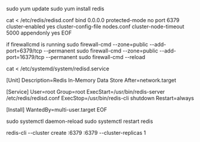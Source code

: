 sudo yum update
sudo yum install redis

cat <<EOF > /etc/redis/redisd.conf
bind 0.0.0.0
protected-mode no
port 6379
cluster-enabled yes
cluster-config-file nodes.conf
cluster-node-timeout 5000
appendonly yes
EOF

if firewallcmd is running
sudo firewall-cmd --zone=public --add-port=6379/tcp --permanent
sudo firewall-cmd --zone=public --add-port=16379/tcp --permanent
sudo firewall-cmd --reload

cat <<EOF > /etc/systemd/system/redisd.service

[Unit]
Description=Redis In-Memory Data Store
After=network.target

[Service]
User=root
Group=root
ExecStart=/usr/bin/redis-server /etc/redis/redisd.conf
ExecStop=/usr/bin/redis-cli shutdown
Restart=always

[Install]
WantedBy=multi-user.target
EOF

sudo systemctl daemon-reload
sudo systemctl restart redis

redis-cli --cluster create <IP1>:6379 <IP2>:6379 --cluster-replicas 1
